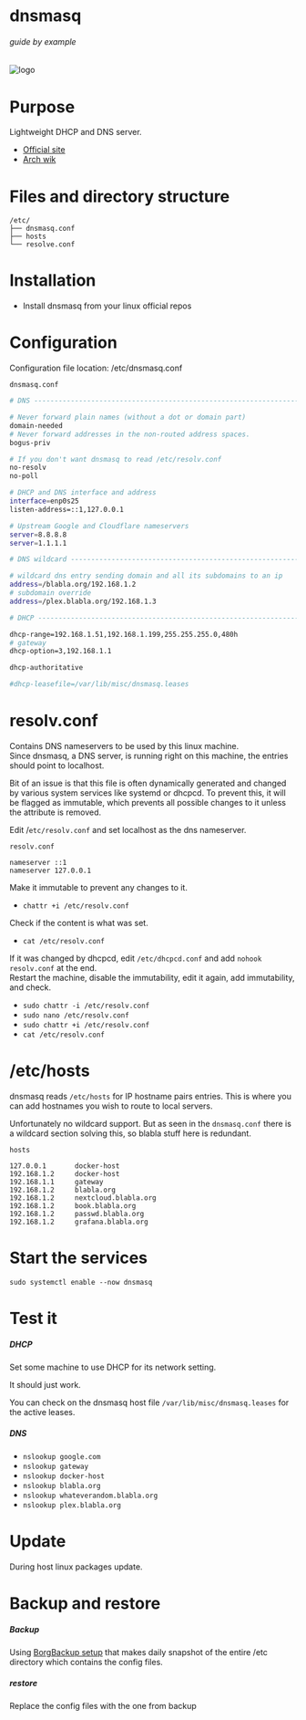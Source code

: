 # dnsmasq

###### guide by example

![logo](https://i.imgur.com/SOa4kRd.png)

# Purpose

Lightweight DHCP and DNS server.

* [Official site](http://www.thekelleys.org.uk/dnsmasq/doc.html)
* [Arch wik](https://wiki.archlinux.org/index.php/dnsmasq)

# Files and directory structure

```
/etc/
├── dnsmasq.conf
├── hosts
└── resolve.conf
```              

# Installation

* Install dnsmasq from your linux official repos

# Configuration


Configuration file location: /etc/dnsmasq.conf

`dnsmasq.conf`

```bash
# DNS --------------------------------------------------------------------------

# Never forward plain names (without a dot or domain part)
domain-needed
# Never forward addresses in the non-routed address spaces.
bogus-priv

# If you don't want dnsmasq to read /etc/resolv.conf
no-resolv
no-poll

# DHCP and DNS interface and address
interface=enp0s25
listen-address=::1,127.0.0.1

# Upstream Google and Cloudflare nameservers
server=8.8.8.8
server=1.1.1.1

# DNS wildcard -----------------------------------------------------------------

# wildcard dns entry sending domain and all its subdomains to an ip
address=/blabla.org/192.168.1.2
# subdomain override
address=/plex.blabla.org/192.168.1.3

# DHCP -------------------------------------------------------------------------

dhcp-range=192.168.1.51,192.168.1.199,255.255.255.0,480h
# gateway
dhcp-option=3,192.168.1.1

dhcp-authoritative

#dhcp-leasefile=/var/lib/misc/dnsmasq.leases
```

# resolv.conf

Contains DNS nameservers to be used by this linux machine.</br>
Since dnsmasq, a DNS server, is running right on this machine,
the entries should point to localhost.

Bit of an issue is that this file is often dynamically generated and changed
by various system services like systemd or dhcpcd.
To prevent this,
it will be flagged as immutable, which prevents all possible changes to it
unless the attribute is removed.

Edit /`etc/resolv.conf` and set localhost as the dns nameserver.

`resolv.conf`
```
nameserver ::1
nameserver 127.0.0.1
```

Make it immutable to prevent any changes to it.

* `chattr +i /etc/resolv.conf`

Check if the content is what was set.

* `cat /etc/resolv.conf`

If it was changed by dhcpcd, edit `/etc/dhcpcd.conf`
and add `nohook resolv.conf` at the end.</br>
Restart the machine, disable the immutability, edit it again,
add immutability, and check.

* `sudo chattr -i /etc/resolv.conf`
* `sudo nano /etc/resolv.conf`
* `sudo chattr +i /etc/resolv.conf`
* `cat /etc/resolv.conf`

# /etc/hosts

dnsmasq reads `/etc/hosts` for IP hostname pairs entries.
This is where you can add hostnames you wish to route to local servers.

Unfortunately no wildcard support.
But as seen in the `dnsmasq.conf` there is a wildcard section solving this,
so blabla stuff here is redundant. 

`hosts`
```
127.0.0.1       docker-host
192.168.1.2     docker-host 
192.168.1.1     gateway
192.168.1.2     blabla.org
192.168.1.2     nextcloud.blabla.org
192.168.1.2     book.blabla.org
192.168.1.2     passwd.blabla.org
192.168.1.2     grafana.blabla.org
```

# Start the services

`sudo systemctl enable --now dnsmasq`

# Test it

##### DHCP

Set some machine to use DHCP for its network setting.

It should just work. 

You can check on the dnsmasq host file `/var/lib/misc/dnsmasq.leases`
for the active leases.

##### DNS

* `nslookup google.com`
* `nslookup gateway`
* `nslookup docker-host`
* `nslookup blabla.org`
* `nslookup whateverandom.blabla.org`
* `nslookup plex.blabla.org`

# Update

During host linux packages update.

# Backup and restore

##### Backup

Using [BorgBackup setup](https://github.com/DoTheEvo/selfhosted-apps-docker/tree/master/borg_backup)
that makes daily snapshot of the entire /etc directory
which contains the config files.

##### restore

Replace the config files with the one from backup
